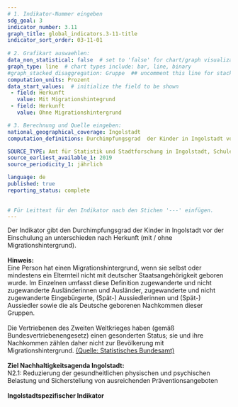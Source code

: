 ```yaml
---
# 1. Indikator-Nummer eingeben 
sdg_goal: 3 
indicator_number: 3.11
graph_title: global_indicators.3-11-title
indicator_sort_order: 03-11-01
 
# 2. Grafikart auswaehlen: 
data_non_statistical: false  # set to 'false' for chart/graph visualization 
graph_type: line  # chart types include: bar, line, binary 
#graph_stacked_disaggregation: Gruppe  ## uncomment this line for stacked bars. eplace 'Geschlecht' with the field of aggregation. 
computation_units: Prozent 
data_start_values:  # initialize the field to be shown  
 - field: Herkunft
   value: Mit Migrationshintegrund
 - field: Herkunft 
   value: Ohne Migrationshintergrund

# 3. Berechnung und Quelle eingeben: 
national_geographical_coverage: Ingolstadt 
computation_definitions: Durchimpfungsgrad  der Kinder in Ingolstadt vor der Einschulung nach Herkunft (mit / ohne Migrationshintergrund)

SOURCE_TYPE: Amt für Statistik und Stadtforschung in Ingolstadt, Schuleingangsuntersuchung des Gesundheitsamts der Stadt Ingolstadt  # data source  
source_earliest_available_1: 2019
source_periodicity_1: jährlich

language: de   
published: true 
reporting_status: complete
 
 
# Für Leittext für den Indikator nach den Stichen '---' einfügen. 
---
```

Der Indikator gibt den Durchimpfungsgrad  der Kinder in Ingolstadt vor der Einschulung an unterschieden nach Herkunft (mit / ohne Migrationshintergrund).<br>
<br>
<b>Hinweis:</b><br>
Eine Person hat einen Migrationshintergrund, wenn sie selbst oder mindestens ein Elternteil nicht mit deutscher Staatsangehörigkeit geboren wurde. Im Einzelnen umfasst diese Definition zugewanderte und nicht zugewanderte Ausländerinnen und Ausländer, zugewanderte und nicht zugewanderte Eingebürgerte, (Spät-) Aussiedlerinnen und (Spät-) Aussiedler sowie die als Deutsche geborenen Nachkommen dieser Gruppen.<br>
<br>
Die Vertriebenen des Zweiten Weltkrieges haben (gemäß Bundesvertriebenengesetz) einen gesonderten Status; sie und ihre Nachkommen zählen daher nicht zur Bevölkerung mit Migrationshintergrund. <a href="https://www.destatis.de/DE/Themen/Gesellschaft-Umwelt/Bevoelkerung/Migration-Integration/Glossar/migrationshintergrund.html">(Quelle: Statistisches Bundesamt)</a><br>
<br>
<b>Ziel Nachhaltigkeitsagenda Ingolstadt:</b><br>
N2.1: Reduzierung der gesundheitlichen physischen und psychischen Belastung und Sicherstellung von ausreichenden Präventionsangeboten<br>
<br>
<b>Ingolstadtspezifischer Indikator</b>
